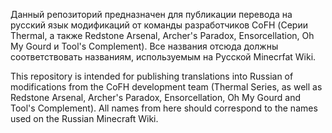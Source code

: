 Данный репозиторий предназначен для публикации перевода на русский язык модификаций от команды разработчиков CoFH (Серии Thermal, а также Redstone Arsenal, Archer's Paradox, Ensorcellation, Oh My Gourd и Tool's Complement). Все названия отсюда должны соответствовать названиям, используемым на Русской Minecrfat Wiki.


This repository is intended for publishing translations into Russian of modifications from the CoFH development team (Thermal Series, as well as Redstone Arsenal, Archer's Paradox, Ensorcellation, Oh My Gourd and Tool's Complement). All names from here should correspond to the names used on the Russian Minecraft Wiki.